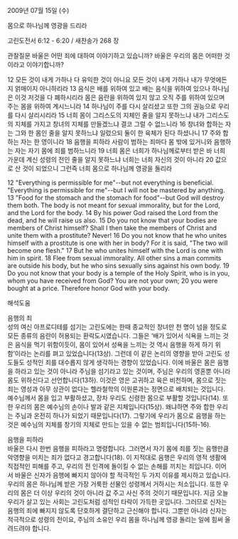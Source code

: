 2009년 07월 15일 (수)

몸으로 하나님께 영광을 드리라



고린도전서 6:12 - 6:20 / 새찬송가 268 장


관찰질문
바울은 어떤 죄에 대하여 이야기하고 있습니까?
바울은 우리의 몸은 어떠한 것이라고 이야기합니까?

12 모든 것이 내게 가하나 다 유익한 것이 아니요 모든 것이 내게 가하나 내가 무엇에든지 얽매이지 아니하리라 13 음식은 배를 위하여 있고 배는 음식을 위하여 있으나 하나님은 이것 저것을 다 폐하시리라 몸은 음란을 위하여 있지 않고 오직 주를 위하여 있으며 주는 몸을 위하여 계시느니라 14 하나님이 주를 다시 살리셨고 또한 그의 권능으로 우리를 다시 살리시리라 15 너희 몸이 그리스도의 지체인 줄을 알지 못하느냐 내가 그리스도의 지체를 가지고 창녀의 지체를 만들겠느냐 결코 그럴 수 없느니라 16 창녀와 합하는 자는 그와 한 몸인 줄을 알지 못하느냐 일렀으되 둘이 한 육체가 된다 하셨나니 17 주와 합하는 자는 한 영이니라 18 음행을 피하라 사람이 범하는 죄마다 몸 밖에 있거니와 음행하는 자는 자기 몸에 죄를 범하느니라 19 너희 몸은 너희가 하나님께로부터 받은 바 너희 가운데 계신 성령의 전인 줄을 알지 못하느냐 너희는 너희 자신의 것이 아니라 20 값으로 산 것이 되었으니 그런즉 너희 몸으로 하나님께 영광을 돌리라 

12 "Everything is permissible for me"--but not everything is beneficial. "Everything is permissible for me"--but I will not be mastered by anything. 13 "Food for the stomach and the stomach for food"--but God will destroy them both. The body is not meant for sexual immorality, but for the Lord, and the Lord for the body. 14 By his power God raised the Lord from the dead, and he will raise us also. 15 Do you not know that your bodies are members of Christ himself? Shall I then take the members of Christ and unite them with a prostitute? Never! 16 Do you not know that he who unites himself with a prostitute is one with her in body? For it is said, "The two will become one flesh." 17 But he who unites himself with the Lord is one with him in spirit. 18 Flee from sexual immorality. All other sins a man commits are outside his body, but he who sins sexually sins against his own body. 19 Do you not know that your body is a temple of the Holy Spirit, who is in you, whom you have received from God? You are not your own; 20 you were bought at a price. Therefore honor God with your body.

해석도움





음행의 죄  
성의 여신 아프로디테를 섬기는 고린도에는 한때 종교적인 창녀만 천 명이 넘을 정도로 모든 종류의 음란이 허용되는 환락도시였습니다. 그들은 ‘배가 있어서 식욕을 느끼는 것은 음식을 먹기 위함이듯이, 몸이 있어서 성욕을 느끼는 것 역시 음행을 하게 하기 위함’이라는 논리를 펴고 있었습니다(13상). 그런데 이 같은 논리의 영향을 받아 고린도 성도들도 성적인 죄를 대수롭지 않게 생각하는 경향이 있었습니다. 이에 바울은 몸은 음행을 하라고 있는 것이 아니라 주님을 섬기라고 있는 것이며, 주님은 우리의 영혼뿐 아니라 몸도 위하신다고 선언합니다(13하). 이것은 영은 고귀하고 육은 비천하며, 몸으로 짓는 죄는 영성과 아무 상관이 없다는 헬라철학의 이원론과는 정면으로 배치되는 것입니다. 예수님께서 몸을 입고 부활하셨고, 장차 우리도 신령한 몸으로 부활할 것입니다(14). 또한 우리의 몸은 예수님의 손이나 발과 같은 지체입니다(15상). 왜냐하면 주와 합한 우리는 주님과 온전히 하나가 되었기 때문입니다(17). 그렇기에 우리가 몸으로 음행을 하는 것은 예수님의 지체를 창기의 지체로 만드는 있을 수 없는 범죄입니다(15하-16).    

음행을 피하라   
바울은 다시 한번 음행을 피하라고 명령합니다. 그러면서 자기 몸에 죄를 짓는 음행만큼 악영향을 미치는 죄가 없다고 경고합니다(18). 이 지적대로 음행은 우리의 영적 생활에 직접적인 피해를 주고, 우리의 전 인격에 돌이킬 수 없는 손해를 끼치는 죄입니다. 이어서 바울은 신자가 음행에 빠지지 않아야 할 적극적인 두 가지 이유를 제시하고 있습니다. 우리의 몸은 하나님께 받은 가장 거룩한 선물인 성령께서 거하시는 처소입니다. 또한 우리의 몸은 더 이상 우리의 것이 아니라 값 주고 사신 주의 것이기 때문입니다. 지금 오늘 우리가 살고 있는 사회는 고린도처럼 성적인 타락이 가득한 곳입니다. 그러므로 신자는 음행의 죄에 빠지지 않도록 단호하게 결단하고 근신해야 합니다. 그뿐만 아니라 신자는 적극적으로 성령의 전이요, 주님의 소유인 우리 몸을 하나님께 영광 돌리는 일에 힘써 올려드려야 합니다.